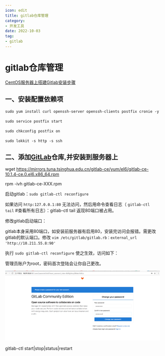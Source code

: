 ```yaml
---
icon: edit
title: gitlab仓库管理
category: 
- 开发工具
date: 2022-10-03
tag:
- gitlab
---
```


<!-- more -->

# gitlab仓库管理

[CentOS服务器上搭建Gitlab安装步骤](http://www.21yunwei.com/archives/4351)

## 一、安装配置依赖项

```shell
sudo yum install curl openssh-server openssh-clients postfix cronie -y

sudo service postfix start

sudo chkconfig postfix on

sudo lokkit -s http -s ssh
```

## 二、添加[GitLab](http://www.21yunwei.com/archives/category/ywtech/codemanage/gitlab)仓库,并安装到服务器上

wget <https://mirrors.tuna.tsinghua.edu.cn/gitlab-ce/yum/el6/gitlab-ce-10.1.4-ce.0.el6.x86_64.rpm>

rpm -ivh gitlab-ce-XXX.rpm

启动gitlab：`sudo gitlab-ctl reconfigure`

如果访问 `http:127.0.0.1:80` 无法访问，然后用命令查看日志（ `gitlab-ctl tail` #查看所有日志）：gitlab-ctl tail 返现80端口被占用。

修改gitlab启动端口：

gitlab本身采用80端口，如安装前服务器有启用80，安装完访问会报错。需更改gitlab的默认端口。修改 `vim /etc/gitlab/gitlab.rb：external_url 'http://10.211.55.8:90'`

执行 `sudo gitlab-ctl reconfigure` 使之生效，访问如下：

管理员账户为root，密码首次登陆会让你自己更改。

![](./gitlab.assets/true-clip_image002.png)

gitlab-ctl start|stop|status|restart
